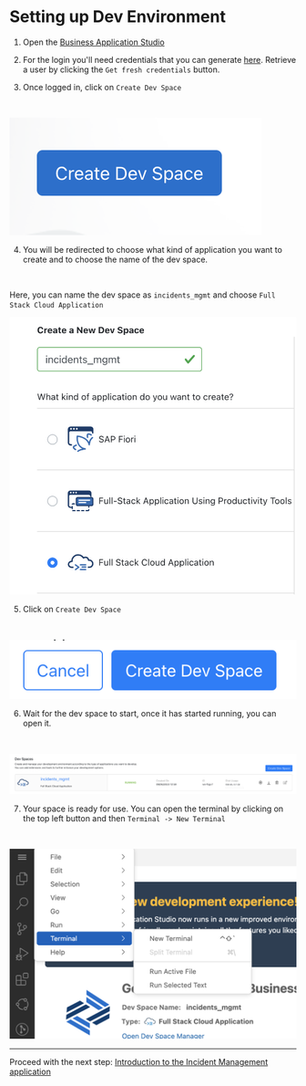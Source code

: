 # Setting up Dev Environment

1. Open the [Business Application Studio](https://lcapteched.eu10cf.applicationstudio.cloud.sap/index.html)

2. For the login you'll need credentials that you can generate [here](https://cap-enablement-team.launchpad.cfapps.eu12.hana.ondemand.com/a6f9aec4-7c3b-4059-a3b6-4b66229a7926.sapfecapcredentials.credentialsservice-0.0.1/index.html). Retrieve a user by clicking the `Get fresh credentials` button.

3. Once logged in, click on `Create Dev Space`
<br/>

![Create Dev Space](./assets/create_dev_space.png)
<br/>

4. You will be redirected to choose what kind of application you want to create and to choose the name of the dev space.
<br/>

Here, you can name the dev space as `incidents_mgmt` and choose `Full Stack Cloud Application`
<br/>

![Full Stack Cloud Application](./assets/full_stack_application.png)
<br/>

5. Click on `Create Dev Space`
<br/>

![Create Dev Space](./assets/create_space.png)
<br/>

6. Wait for the dev space to start, once it has started running, you can open it.
<br/>

![Open Space](./assets/spaces.png)
<br/>

7. Your space is ready for use. You can open the terminal by clicking on the top left button and then `Terminal -> New Terminal`
<br/>

![Open Terminal](./assets/Terminal.png)

***

Proceed with the next step: [Introduction to the Incident Management application](02_node_introduction_to_incident_management_application.md)